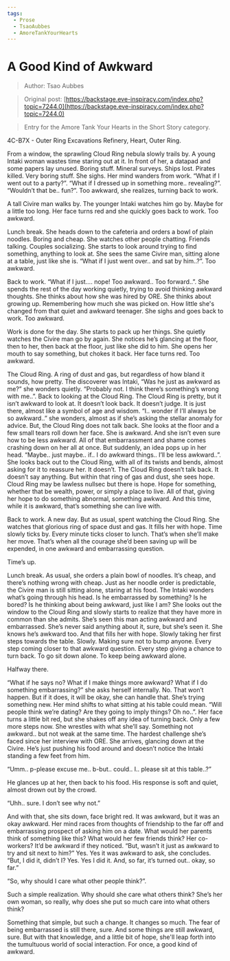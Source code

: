 ```yaml
---
tags:
  - Prose
  - TsaoAubbes
  - AmoreTankYourHearts
---
```


# A Good Kind of Awkward

> Author: Tsao Aubbes

> Original post: [https://backstage.eve-inspiracy.com/index.php?topic=7244.0](https://backstage.eve-inspiracy.com/index.php?topic=7244.0)

> Entry for the Amore Tank Your Hearts in the Short Story category.


4C-B7X - Outer Ring Excavations Refinery, Heart, Outer Ring.

From a window, the sprawling Cloud Ring nebula slowly trails by. A young Intaki woman wastes time staring out at it. In front of her, a datapad and some papers lay unused. Boring stuff. Mineral surveys. Ships lost. Pirates killed. Very boring stuff. She sighs. Her mind wanders from work. “What if I went out to a party?”. “What if I dressed up in something more.. revealing?”. “Wouldn’t that be.. fun?”. Too awkward, she realizes, turning back to work.

A tall Civire man walks by. The younger Intaki watches him go by. Maybe for a little too long. Her face turns red and she quickly goes back to work. Too awkward.

Lunch break. She heads down to the cafeteria and orders a bowl of plain noodles. Boring and cheap. She watches other people chatting. Friends talking. Couples socializing. She starts to look around trying to find something, anything to look at. She sees the same Civire man, sitting alone at a table, just like she is. “What if I just went over.. and sat by him..?”. Too awkward.

Back to work. “What if I just…. nope! Too awkward.. Too forward..”. She spends the rest of the day working quietly, trying to avoid thinking awkward thoughts. She thinks about how she was hired by ORE. She thinks about growing up. Remembering how much she was picked on. How little she's changed from that quiet and awkward teenager. She sighs and goes back to work. Too awkward.

Work is done for the day. She starts to pack up her things. She quietly watches the Civire man go by again. She notices he’s glancing at the floor, then to her, then back at the floor, just like she did to him. She opens her mouth to say something, but chokes it back. Her face turns red. Too awkward.

The Cloud Ring. A ring of dust and gas, but regardless of how bland it sounds, how pretty. The discoverer was Intaki, “Was he just as awkward as me?” she wonders quietly. “Probably not. I think there’s something’s wrong with me..”. Back to looking at the Cloud Ring. The Cloud Ring is pretty, but it isn’t awkward to look at. It doesn’t look back. It doesn’t judge. It is just there, almost like a symbol of age and wisdom. “I.. wonder if I’ll always be so awkward..” she wonders, almost as if she’s asking the stellar anomaly for advice. But, the Cloud Ring does not talk back. She looks at the floor and a few small tears roll down her face. She is awkward. And she isn’t even sure how to be less awkward. All of that embarrassment and shame comes crashing down on her all at once. But suddenly, an idea pops up in her head. “Maybe.. just maybe.. if.. I do awkward things.. I’ll be less awkward..”. She looks back out to the Cloud Ring, with all of its twists and bends, almost asking for it to reassure her. It doesn’t. The Cloud Ring doesn’t talk back. It doesn’t say anything. But within that ring of gas and dust, she sees hope. Cloud Ring may be lawless nullsec but there is hope. Hope for something, whether that be wealth, power, or simply a place to live. All of that, giving her hope to do something abnormal, something awkward. And this time, while it is awkward, that’s something she can live with.

Back to work. A new day. But as usual, spent watching the Cloud Ring. She watches that glorious ring of space dust and gas. It fills her with hope. Time slowly ticks by. Every minute ticks closer to lunch. That’s when she’ll make her move. That’s when all the courage she’d been saving up will be expended, in one awkward and embarrassing question.

Time’s up.

Lunch break. As usual, she orders a plain bowl of noodles. It’s cheap, and there’s nothing wrong with cheap. Just as her noodle order is predictable, the Civire man is still sitting alone, staring at his food. The Intaki wonders what’s going through his head. Is he embarrassed by something? Is he bored? Is he thinking about being awkward, just like I am? She looks out the window to the Cloud Ring and slowly starts to realize that they have more in common than she admits. She’s seen this man acting awkward and embarrassed. She’s never said anything about it, sure, but she’s seen it. She knows he’s awkward too. And that fills her with hope. Slowly taking her first steps towards the table. Slowly. Making sure not to bump anyone. Every step coming closer to that awkward question. Every step giving a chance to turn back. To go sit down alone. To keep being awkward alone.

Halfway there.

“What if he says no? What if I make things more awkward? What if I do something embarrassing?” she asks herself internally. No. That won’t happen. But if it does, it will be okay, she can handle that. She’s trying something new. Her mind shifts to what sitting at his table could mean. “Will people think we’re dating? Are they going to imply things? Oh no..”. Her face turns a little bit red, but she shakes off any idea of turning back. Only a few more steps now. She wrestles with what she’ll say. Something not awkward.. but not weak at the same time. The hardest challenge she’s faced since her interview with ORE. She arrives, glancing down at the Civire. He’s just pushing his food around and doesn’t notice the Intaki standing a few feet from him.

“Umm.. p-please excuse me.. b-but.. could.. I.. please sit at this table..?”

He glances up at her, then back to his food. His response is soft and quiet, almost drown out by the crowd.

“Uhh.. sure. I don’t see why not.”

And with that, she sits down, face bright red. It was awkward, but it was an okay awkward. Her mind races from thoughts of friendship to the far off and embarrassing prospect of asking him on a date. What would her parents think of something like this? What would her few friends think? Her co-workers? It’d be awkward if they noticed. “But, wasn’t it just as awkward to try and sit next to him?” Yes. Yes it was awkward to ask, she concludes. “But, I did it, didn’t I? Yes. Yes I did it. And, so far, it’s turned out.. okay, so far.”

“So, why should I care what other people think?”.

Such a simple realization. Why should she care what others think? She’s her own woman, so really, why does she put so much care into what others think?

Something that simple, but such a change. It changes so much. The fear of being embarrassed is still there, sure. And some things are still awkward, sure. But with that knowledge, and a little bit of hope, she'll leap forth into the tumultuous world of social interaction. For once, a good kind of awkward.